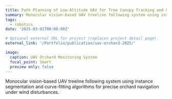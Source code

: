 ```yaml
---
title: Path Planning of Low-Altitude UAV for Tree Canopy Tracking and Orchard Monitoring
summary: Monocular vision-based UAV treeline following system using instance segmentation and curve-fitting algorithms for precise orchard navigation under wind disturbances.
tags:
  - robotics
date: '2025-03-01T00:00:00Z'

# Optional external URL for project (replaces project detail page).
external_link: '/Portfolio/publication/uav-orchard-2025/'

image:
  caption: UAV Orchard Monitoring System
  focal_point: Smart
  preview only: false
---
```


Monocular vision-based UAV treeline following system using instance segmentation and curve-fitting algorithms for precise orchard navigation under wind disturbances.
